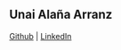 ## Unai Alaña Arranz

[Github](https://github.com/ualana) | [LinkedIn](https://www.linkedin.com/in/unai-ala%C3%B1a/)